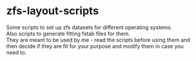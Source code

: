 # zfs-layout-scripts
Some scripts to set up zfs datasets for different operating systems.  
Also scripts to generate fitting fstab files for them.  
They are meant to be used by me - read the scripts before using them and then
decide if they are fit for your purpose and modify them in case you need to.
